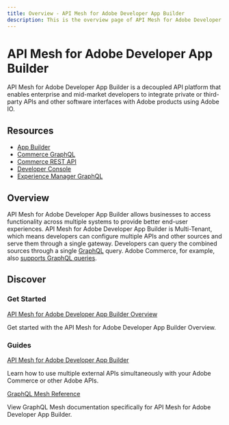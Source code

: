 ```yaml
---
title: Overview - API Mesh for Adobe Developer App Builder
description: This is the overview page of API Mesh for Adobe Developer App Builder
---
```


<Hero slots="heading, text"/>

# API Mesh for Adobe Developer App Builder

API Mesh for Adobe Developer App Builder is a decoupled API platform that enables enterprise and mid-market developers to integrate private or third-party APIs and other software interfaces with Adobe products using Adobe IO.

<Resources slots="heading, links"/>

## Resources

*  [App Builder](https://developer.adobe.com/app-builder/docs/overview/)
*  [Commerce GraphQL](https://devdocs.magento.com/guides/v2.4/graphql/)
*  [Commerce REST API](https://devdocs.magento.com/guides/v2.4/rest/bk-rest.html)
*  [Developer Console](https://developer.adobe.com/developer-console/docs/guides/)
*  [Experience Manager GraphQL](https://experienceleague.adobe.com/docs/experience-manager-cloud-service/content/headless/graphql-api/content-fragments.html)

## Overview

API Mesh for Adobe Developer App Builder allows businesses to access functionality across multiple systems to provide better end-user experiences. API Mesh for Adobe Developer App Builder is Multi-Tenant, which means developers can configure multiple APIs and other sources and serve them through a single gateway. Developers can query the combined sources through a single [GraphQL] query. Adobe Commerce, for example, also [supports GraphQL queries].

## Discover

<DiscoverBlock width="100%" slots="heading, link, text"/>

### Get Started

[API Mesh for Adobe Developer App Builder Overview](gateway/overview.md)

Get started with the API Mesh for Adobe Developer App Builder Overview.

<DiscoverBlock slots="heading, link, text"/>

### Guides

[API Mesh for Adobe Developer App Builder](../gateway/)

Learn how to use multiple external APIs simultaneously with your Adobe Commerce or other Adobe APIs.

<DiscoverBlock slots="link, text"/>

[GraphQL Mesh Reference](../reference/)

View GraphQL Mesh documentation specifically for API Mesh for Adobe Developer App Builder.

<!-- Link Definitions -->

[GraphQL]: https://graphql.org/
[supports GraphQL queries]: https://devdocs.magento.com/guides/v2.4/graphql/index.html
